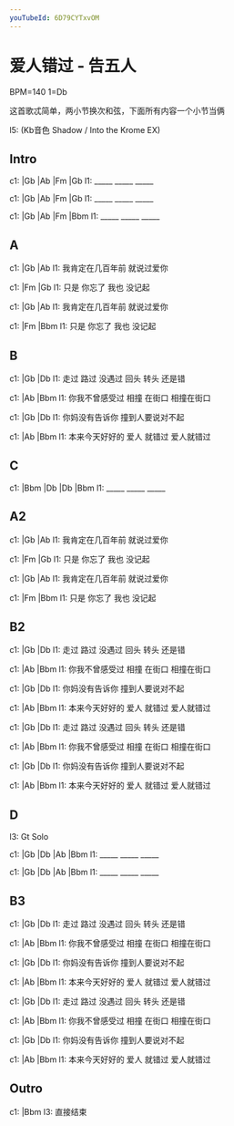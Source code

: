 ```yaml
---
youTubeId: 6D79CYTxvOM
---
```


# 爱人错过 - 告五人

BPM=140 1=Db

这首歌忒简单，两小节换次和弦，下面所有内容一个小节当俩

l5: (Kb音色 Shadow / Into the Krome EX)

## Intro

c1: |Gb   |Ab   |Fm   |Gb
l1:  _____ _____ _____

c1: |Gb   |Ab   |Fm   |Gb
l1:  _____ _____ _____

c1: |Gb   |Ab   |Fm   |Bbm
l1:  _____ _____ _____

## A

c1: |Gb              |Ab
l1:  我肯定在几百年前 就说过爱你

c1:     |Fm          |Gb
l1: 只是 你忘了  我也 没记起

c1: |Gb              |Ab
l1:  我肯定在几百年前 就说过爱你

c1:     |Fm          |Bbm
l1: 只是 你忘了  我也 没记起

## B

c1: |Gb              |Db
l1:  走过 路过 没遇过 回头 转头 还是错

c1: |Ab                 |Bbm
l1:  你我不曾感受过 相撞 在街口 相撞在街口

c1: |Gb            |Db
l1:  你妈没有告诉你 撞到人要说对不起

c1: |Ab                 |Bbm
l1:  本来今天好好的 爱人 就错过 爱人就错过

## C

c1: |Bbm  |Db   |Db   |Bbm
l1:  _____ _____ _____

## A2

c1: |Gb              |Ab
l1:  我肯定在几百年前 就说过爱你

c1:     |Fm          |Gb
l1: 只是 你忘了  我也 没记起

c1: |Gb              |Ab
l1:  我肯定在几百年前 就说过爱你

c1:     |Fm          |Bbm
l1: 只是 你忘了  我也 没记起

## B2

c1: |Gb              |Db
l1:  走过 路过 没遇过 回头 转头 还是错

c1: |Ab                 |Bbm
l1:  你我不曾感受过 相撞 在街口 相撞在街口

c1: |Gb            |Db
l1:  你妈没有告诉你 撞到人要说对不起

c1: |Ab                 |Bbm
l1:  本来今天好好的 爱人 就错过 爱人就错过

c1: |Gb              |Db
l1:  走过 路过 没遇过 回头 转头 还是错

c1: |Ab                 |Bbm
l1:  你我不曾感受过 相撞 在街口 相撞在街口

c1: |Gb            |Db
l1:  你妈没有告诉你 撞到人要说对不起

c1: |Ab                 |Bbm
l1:  本来今天好好的 爱人 就错过 爱人就错过

## D

l3: Gt Solo

c1: |Gb   |Db   |Ab   |Bbm
l1:  _____ _____ _____

c1: |Gb   |Db   |Ab   |Bbm
l1:  _____ _____ _____

## B3

c1: |Gb              |Db
l1:  走过 路过 没遇过 回头 转头 还是错

c1: |Ab                 |Bbm
l1:  你我不曾感受过 相撞 在街口 相撞在街口

c1: |Gb            |Db
l1:  你妈没有告诉你 撞到人要说对不起

c1: |Ab                 |Bbm
l1:  本来今天好好的 爱人 就错过 爱人就错过

c1: |Gb              |Db
l1:  走过 路过 没遇过 回头 转头 还是错

c1: |Ab                 |Bbm
l1:  你我不曾感受过 相撞 在街口 相撞在街口

c1: |Gb            |Db
l1:  你妈没有告诉你 撞到人要说对不起

c1: |Ab                 |Bbm
l1:  本来今天好好的 爱人 就错过 爱人就错过

## Outro

c1: |Bbm
l3:  直接结束
